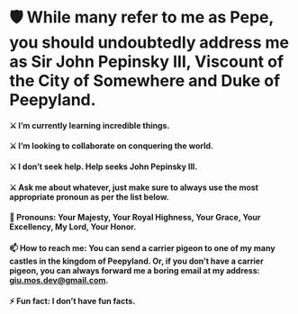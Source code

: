 # 🛡️ While many refer to me as Pepe, you should undoubtedly address me as Sir John Pepinsky III, Viscount of the City of Somewhere and Duke of Peepyland.

#### ⚔️ I’m currently learning incredible things.
  
#### ⚔️ I’m looking to collaborate on conquering the world.
  
#### ⚔️ I don’t seek help. Help seeks John Pepinsky III.
  
#### ⚔️ Ask me about whatever, just make sure to always use the most appropriate pronoun as per the list below.

#### 👑 Pronouns: Your Majesty, Your Royal Highness, Your Grace, Your Excellency, My Lord, Your Honor.

#### 📫 How to reach me: You can send a carrier pigeon to one of my many castles in the kingdom of Peepyland. Or, if you don’t have a carrier pigeon, you can always forward me a boring email at my address: giu.mos.dev@gmail.com.

#### ⚡ Fun fact: I don’t have fun facts.

